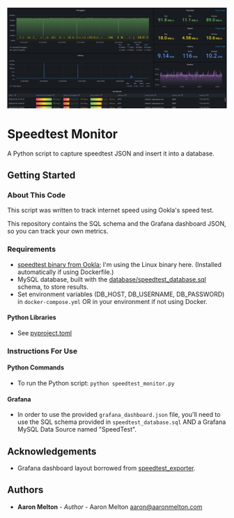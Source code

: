 ![speedtest_monitor.png](speedtest_monitor.png)

# Speedtest Monitor

A Python script to capture speedtest JSON and insert it into a database.

## Getting Started

### About This Code
This script was written to track internet speed using Ookla's speed test.

This repository contains the SQL schema and the Grafana dashboard JSON, so you can track your own metrics.

### Requirements
* [speedtest binary from Ookla](https://www.speedtest.net/apps/cli); I'm using the Linux binary here.  (Installed automatically if using Dockerfile.)
* MySQL database, built with the [database/speedtest_database.sql](https://github.com/aaronmelton/speedtest_monitor/blob/master/database/speedtest_database.sql) schema,  to store results.
* Set environment variables (DB_HOST, DB_USERNAME, DB_PASSWORD) in `docker-compose.yml` OR in your environment if not using Docker.

#### Python Libraries
* See [pyproject.toml](pyproject.toml)

### Instructions For Use

#### Python Commands
* To run the Python script:
`python speedtest_monitor.py`

#### Grafana
* In order to use the provided `grafana_dashboard.json` file, you'll need to use the SQL schema provided in `speedtest_database.sql` AND a Grafana MySQL Data Source named "SpeedTest".

## Acknowledgements
* Grafana dashboard layout borrowed from [speedtest_exporter](https://github.com/danopstech/speedtest_exporter).

## Authors
* **Aaron Melton** - *Author* - Aaron Melton <aaron@aaronmelton.com>
